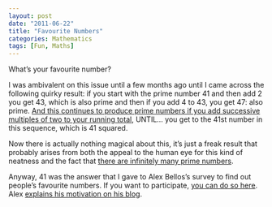 ```yaml
---
layout: post
date: "2011-06-22"
title: "Favourite Numbers"
categories: Mathematics
tags: [Fun, Maths]
---
```


What’s your favourite number?

I was ambivalent on this issue until a few months ago until I came across the following quirky result: if you start with the prime number 41 and then add 2 you get 43, which is also prime and then if you add 4 to 43, you get 47: also prime. [And this continues to produce prime numbers if you add successive multiples of two to your running total](http://www.wolframalpha.com/input/?i=evaluate+x^2%E2%88%92x%2B41+for+x+from+0..40), UNTIL… you get to the 41st number in this sequence, which is 41 squared.

Now there is actually nothing magical about this, it’s just a freak result that probably arises from both the appeal to the human eye for this kind of neatness and the fact that [there are infinitely many prime numbers](http://www-users.cs.york.ac.uk/susan/cyc/p/primeprf.htm).

Anyway, 41 was the answer that I gave to Alex Bellos’s survey to find out people’s favourite numbers. If you want to participate, [you can do so here](http://www.favouritenumber.net/). Alex [explains his motivation on his blog](http://alexbellos.com/?p=1559).
